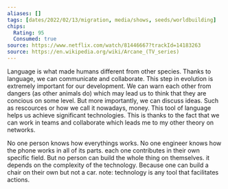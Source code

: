 ```yaml
---
aliases: []
tags: [dates/2022/02/13/migration, media/shows, seeds/worldbuilding]
chips:
  Rating: 95
  Consumed: true
source: https://www.netflix.com/watch/81446667?trackId=14183263
source: https://en.wikipedia.org/wiki/Arcane_(TV_series)
---
```


Language is what made humans different from other species. 
Thanks to language, we can communicate and collaborate.
This step in evolution is extremely important for our development. We can warn each other from dangers (as other animals do) which may lead us to think that they are concious on some level.
But more importantly, we can discuss ideas. Such as rescources or how we call it nowadays, money.
This tool of language helps us achieve significant technologies. This is thanks to the fact that we can work in teams and collaborate which leads me to my other theory on networks.

No one person knows how everythings works. No one engineer knows how the phone works in all of its parts.
each one contributes in their own specific field. But no person can build the whole thing on themselves.
it depends on the complexity of the technology. Because one can build a chair on their own but not a car.
note: technology is any tool that facilitates actions.
